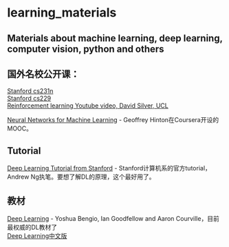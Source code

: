 # learning_materials
## Materials about machine learning, deep learning, computer vision, python and others
## 国外名校公开课：
[Stanford cs231n](http://cs231n.stanford.edu/)<br>
[Stanford cs229](http://cs229.stanford.edu/)<br>
[Reinforcement learning Youtube video, David Silver, UCL](https://youtu.be/2pWv7GOvuf0)<br>

[Neural Networks for Machine Learning](https://www.coursera.org/learn/neural-networks) - Geoffrey Hinton在Coursera开设的MOOC。<br>


## Tutorial
[Deep Learning Tutorial from Stanford](http://ufldl.stanford.edu/tutorial/) - Stanford计算机系的官方tutorial，Andrew Ng执笔。要想了解DL的原理，这个最好用了。<br>

## 教材
[Deep Learning](http://www.deeplearningbook.org/) - Yoshua Bengio, Ian Goodfellow and Aaron Courville，目前最权威的DL教材了<br>
[Deep Learning中文版](https://github.com/exacity/deeplearningbook-chinese)<br>

